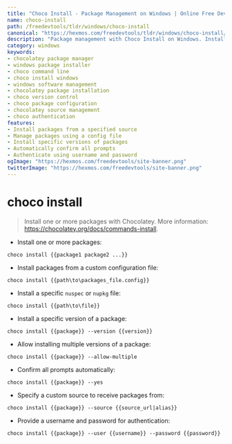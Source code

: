 ```yaml
---
title: "Choco Install - Package Management on Windows | Online Free DevTools by Hexmos"
name: choco-install
path: /freedevtools/tldr/windows/choco-install
canonical: "https://hexmos.com/freedevtools/tldr/windows/choco-install/"
description: "Package management with Choco Install on Windows. Install, update, and manage software packages efficiently using Chocolatey command line. Free online tool, no registration required."
category: windows
keywords:
- chocolatey package manager
- windows package installer
- choco command line
- choco install windows
- windows software management
- chocolatey package installation
- choco version control
- choco package configuration
- chocolatey source management
- choco authentication
features:
- Install packages from a specified source
- Manage packages using a config file
- Install specific versions of packages
- Automatically confirm all prompts
- Authenticate using username and password
ogImage: "https://hexmos.com/freedevtools/site-banner.png"
twitterImage: "https://hexmos.com/freedevtools/site-banner.png"
---
```


# choco install

> Install one or more packages with Chocolatey.
> More information: <https://chocolatey.org/docs/commands-install>.

- Install one or more packages:

`choco install {{package1 package2 ...}}`

- Install packages from a custom configuration file:

`choco install {{path\to\packages_file.config}}`

- Install a specific `nuspec` or `nupkg` file:

`choco install {{path\to\file}}`

- Install a specific version of a package:

`choco install {{package}} --version {{version}}`

- Allow installing multiple versions of a package:

`choco install {{package}} --allow-multiple`

- Confirm all prompts automatically:

`choco install {{package}} --yes`

- Specify a custom source to receive packages from:

`choco install {{package}} --source {{source_url|alias}}`

- Provide a username and password for authentication:

`choco install {{package}} --user {{username}} --password {{password}}`
